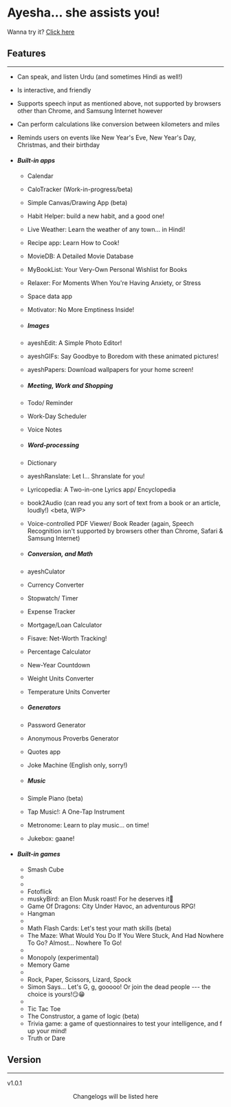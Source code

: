 ﻿# Ayesha... she assists you!

Wanna try it? [Click here](https://abbaskhurram255.github.io/Chatterbox/getting-started/)

## Features

* * *

*   Can speak, and listen Urdu (and sometimes Hindi as well!)
*   Is interactive, and friendly
*   Supports speech input as mentioned above, not supported by browsers other than Chrome, and Samsung Internet however
*   Can perform calculations like conversion between kilometers and miles
*   Reminds users on events like New Year's Eve, New Year's Day, Christmas, and their birthday

*   #### _Built-in apps_

    *   Calendar
    *   CaloTracker (Work-in-progress/beta)
    *   Simple Canvas/Drawing App (beta)
    *   Habit Helper: build a new habit, and a good one!
    *   Live Weather: Learn the weather of any town... in Hindi!
    *   Recipe app: Learn How to Cook!
    *   MovieDB: A Detailed Movie Database
    *   MyBookList: Your Very-Own Personal Wishlist for Books  
    *   Relaxer: For Moments When You're Having Anxiety, or Stress
    *   Space data app
    *   Motivator: No More Emptiness Inside!
 
    * ##### Images
    * ayeshEdit: A Simple Photo Editor!
    * ayeshGIFs: Say Goodbye to Boredom with these animated pictures!
    *   ayeshPapers: Download wallpapers for your home screen!
 
    * ##### Meeting, Work and Shopping
    *   Todo/ Reminder
    *   Work-Day Scheduler
    *   Voice Notes
 
    * ##### Word-processing
    *   Dictionary
    *   ayeshRanslate: Let I... Shranslate for you!
    *   Lyricopedia: A Two-in-one Lyrics app/ Encyclopedia
    *   book2Audio (can read you any sort of text from a book or an article, loudly!) <beta, WIP>
    *   Voice-controlled PDF Viewer/ Book Reader (again, Speech Recognition isn't supported by browsers other than Chrome, Safari & Samsung Internet)
 
    * ##### Conversion, and Math
    *   ayeshCulator
    *   Currency Converter
    *   Stopwatch/ Timer
    *   Expense Tracker
    *   Mortgage/Loan Calculator
    *   Fisave: Net-Worth Tracking!
    *   Percentage Calculator
    *   New-Year Countdown
    *   Weight Units Converter
    *   Temperature Units Converter

    * ##### Generators
    *   Password Generator
    *   Anonymous Proverbs Generator
    *   Quotes app
    *   Joke Machine (English only, sorry!)
   
    * ##### Music
    *   Simple Piano (beta)
    *   Tap Music!: A One-Tap Instrument
    *   Metronome: Learn to play music... on time!
    *   Jukebox: gaane!
 
*   #### _Built-in games_

    *   Smash Cube
    *   
    *   
    *   Fotoflick
    *   muskyBird: an Elon Musk roast! For he deserves it🤫
    *   Game Of Dragons: City Under Havoc, an adventurous RPG!
    *   Hangman
    *   
    *   Math Flash Cards: Let's test your math skills (beta)
    *   The Maze: What Would You Do If You Were Stuck, And Had Nowhere To Go? Almost... Nowhere To Go!
    *   
    *   Monopoly (experimental)
    *   Memory Game
    *   
    *   Rock, Paper, Scissors, Lizard, Spock
    *   Simon Says... Let's G, g, gooooo! Or join the dead people --- the choice is yours!😏😁
    *   
    *   Tic Tac Toe
    *   The Construstor, a game of logic (beta)
    *   Trivia game: a game of questionnaires to test your intelligence, and f up your mind!
    *   Truth or Dare


## Version

* * *

v1.0.1

<center>Changelogs will be listed here</center>
